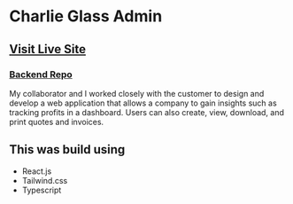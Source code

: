 # Charlie Glass Admin

## [Visit Live Site](https://charlie-glass-admin.vercel.app/login)

### [Backend Repo](https://github.com/nsikan-na/charlie-glass-admin-api)

My collaborator and I worked closely with the customer to design and develop a web application that allows a company to gain insights such as tracking profits in a dashboard. Users can also create, view, download, and print quotes and invoices.

## This was build using

- React.js
- Tailwind.css
- Typescript
